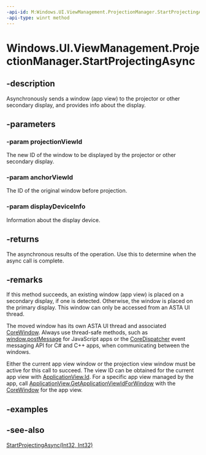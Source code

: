 ```yaml
---
-api-id: M:Windows.UI.ViewManagement.ProjectionManager.StartProjectingAsync(System.Int32,System.Int32,Windows.Devices.Enumeration.DeviceInformation)
-api-type: winrt method
---
```


<!-- Method syntax
public Windows.Foundation.IAsyncAction StartProjectingAsync(System.Int32 projectionViewId, System.Int32 anchorViewId, Windows.Devices.Enumeration.DeviceInformation displayDeviceInfo)
-->

# Windows.UI.ViewManagement.ProjectionManager.StartProjectingAsync

## -description
Asynchronously sends a window (app view) to the projector or other secondary display, and provides info about the display.

## -parameters
### -param projectionViewId
The new ID of the window to be displayed by the projector or other secondary display.

### -param anchorViewId
The ID of the original window before projection.

### -param displayDeviceInfo
Information about the display device.

## -returns
The asynchronous results of the operation. Use this to determine when the async call is complete.

## -remarks
If this method succeeds, an existing window (app view) is placed on a secondary display, if one is detected. Otherwise, the window is placed on the primary display. This window can only be accessed from an ASTA UI thread.

The moved window has its own ASTA UI thread and associated [CoreWindow](../windows.ui.core/corewindow.md). Always use thread-safe methods, such as [window.postMessage](https://msdn.microsoft.com/library/hh772821(v=vs.85).aspx) for JavaScript apps or the [CoreDispatcher](../windows.ui.core/coredispatcher.md) event messaging API for C# and C++ apps, when communicating between the windows.

Either the current app view window or the projection view window must be active for this call to succeed. The view ID can be obtained for the current app view with [ApplicationView.Id](applicationview_id.md). For a specific app view managed by the app, call [ApplicationView.GetApplicationViewIdForWindow](applicationview_getapplicationviewidforwindow_543884123.md) with the [CoreWindow](../windows.ui.core/corewindow.md) for the app view.

## -examples

## -see-also
[StartProjectingAsync(Int32, Int32)](projectionmanager_startprojectingasync_1909101429.md)